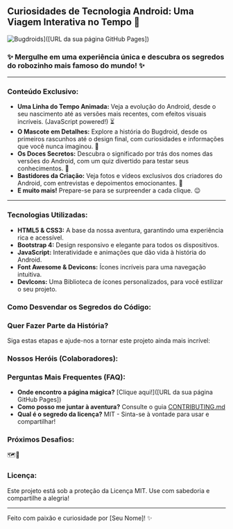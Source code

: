 ## Curiosidades de Tecnologia Android: Uma Viagem Interativa no Tempo 🚀

![Bugdroids](https://img.shields.io/badge/Explorar%20a%20História%20do%20Android-%F0%9F%93%9A%20Clique%20Aqui!-blue)]([URL da sua página GitHub Pages])


### ✨ Mergulhe em uma experiência única e descubra os segredos do robozinho mais famoso do mundo! ✨



---

### Conteúdo Exclusivo:

*   **Uma Linha do Tempo Animada:** Veja a evolução do Android, desde o seu nascimento até as versões mais recentes, com efeitos visuais incríveis. (JavaScript powered!) ⏳
*   **O Mascote em Detalhes:** Explore a história do Bugdroid, desde os primeiros rascunhos até o design final, com curiosidades e informações que você nunca imaginou. 🤖
*   **Os Doces Secretos:** Descubra o significado por trás dos nomes das versões do Android, com um quiz divertido para testar seus conhecimentos. 🍬
*   **Bastidores da Criação:** Veja fotos e vídeos exclusivos dos criadores do Android, com entrevistas e depoimentos emocionantes. 🎥
*   **E muito mais!** Prepare-se para se surpreender a cada clique. 😉


---

### Tecnologias Utilizadas:

*   **HTML5 & CSS3:** A base da nossa aventura, garantindo uma experiência rica e acessível.
*   **Bootstrap 4:** Design responsivo e elegante para todos os dispositivos.
*   **JavaScript:** Interatividade e animações que dão vida à história do Android.
*   **Font Awesome & Devicons:** Ícones incríveis para uma navegação intuitiva.
*   **DevIcons:** Uma Biblioteca de ícones personalizados, para você estilizar o seu projeto.

### Como Desvendar os Segredos do Código:



### Quer Fazer Parte da História?

Siga estas etapas e ajude-nos a tornar este projeto ainda mais incrível:



### Nossos Heróis (Colaboradores):



### Perguntas Mais Frequentes (FAQ):

*   **Onde encontro a página mágica?** [Clique aqui!]([URL da sua página GitHub Pages])
*   **Como posso me juntar à aventura?** Consulte o guia [CONTRIBUTING.md](https://github.com/seu-usuario/seu-projeto/blob/main/CONTRIBUTING.md)
*   **Qual é o segredo da licença?** MIT - Sinta-se à vontade para usar e compartilhar!

### Próximos Desafios:

🗺️💬

### Licença:

Este projeto está sob a proteção da Licença MIT. Use com sabedoria e compartilhe a alegria!

---

Feito com paixão e curiosidade por [Seu Nome]! ✨